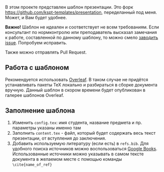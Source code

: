 В этом проекте представлен шаблон презентации. Это форк https://github.com/kspt-templates/presentation, переделанный под меня. Может, и Вам будет удобнее.


**Важно!** Шаблон не идеален и соответствует не всем требованиям.
Если консультант по нормконтролю или преподаватель высказал замечания к работе, составленной по данному шаблону, то можно смело [заводить issue](https://github.com/tiulpin/presentation-template/issues/new). Попробуем исправить.

Также можно отправлять Pull Request. 
## Работа с шаблоном
Рекомендуется использовать [Overleaf](https://www.ru.overleaf.com/). 
В таком случае не придётся устанавливать пакеты TeX локально и разбираться в сборке документа вручную. Данный шаблон в скором времени будет опубликован в галерее шаблонов Overleaf.

## Заполнение шаблона

1. Изменить `config.tex`: имя студента, название предмета и пр. параметры указаны именно там
1. Заполнить `content.tex` - файл, который будет содержать весь текст презентации, от вступления до заключения.
1. Добавить используемую литературу (если есть) в `refs.bib`. Для удобного поиска источников можно воспользоваться [Google Books](https://books.google.com/). Использованные источники можно указывать в самом тексте документа в желаемом месте с помощью команды `\cite{name_of_ref}`
